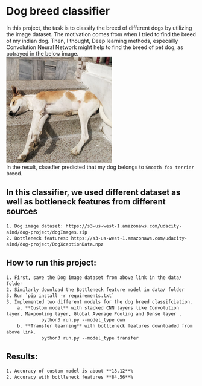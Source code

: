 # Dog breed classifier
In this project, the task is to classify the breed of different dogs by utilizing the image dataset. The motivation comes from when I tried to find the breed of my indian dog. Then, I thought, Deep learning methods, especailly Convolution Neural Network might help to find the breed of pet dog, as potrayed in the below image.  
<img src="https://github.com/KokilaJamwal/dog-breed-classifier/blob/main/data/mydog.jpeg" width="280" height="280">  
In the result, claasfier predicted that my dog belongs to `Smooth fox terrier` breed.

## In this classifier, we used different dataset as well  as bottleneck features from different sources  
    1. Dog image dataset: https://s3-us-west-1.amazonaws.com/udacity-aind/dog-project/dogImages.zip  
    2. Bottleneck features: https://s3-us-west-1.amazonaws.com/udacity-aind/dog-project/DogXceptionData.npz 
## How to run this project: 
    1. First, save the Dog image dataset from above link in the data/ folder 
    2. Similarly download the Bottleneck feature model in data/ folder 
    3. Run `pip install -r requirements.txt`
    3. Implemented two different models for the dog breed classifciation.   
        a. **Custom model** with stacked CNN layers like Convolution layer, Maxpooling layer, Global Average Pooling and Dense layer . 
                 python3 run.py --model_type own 
        b. **Transfer learning** with botlleneck features downloaded from above link.    
                 python3 run.py --model_type transfer 
## Results: 
    1. Accuracy of custom model is about **18.12**% 
    2. Accuracy with botlleneck features **84.56**%
        
    


    


